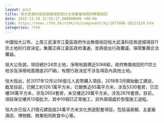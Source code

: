 ```yaml
---
layout: post
title: 恒大武漢科技旅遊城項目部分土地被當地政府無償收回
date: 2022-11-24 21:55:27.000000000 +08:00
link: https://news.rthk.hk/rthk/ch/component/k2/1677098-20221124.htm
categories: rthk
---
```


中國恒大公布，上周三武漢市江夏區政府作出無償收回恒大武漢科技旅遊城項目11宗土地的行政決定。集團正與江夏區政府溝通，並將提出行政覆議，保障集團合法權益。

恒大公告說，項目總計24宗土地，淨用地面積近5066畝，政府無償收回的11宗土地涉及淨用地面積逾2071畝，有關行政決定不涉及項目內其他土地。

恒大指出，於2017年12月以56億元人民幣購入項目，2018年3月開始動工建設，截至目前，已開工約126.1萬平方米，已銷售近65萬平方米，涉及5330套房，已交樓36萬平方米，涉及2654套房，未交樓近29萬平方米，涉及2676套房。目前，項目保交樓共12個批次，其中10個已正常施工，另外兩個處於恢復施工過程。

恒大亦已投入21億元建設逾24萬平方米文化旅遊配套項目，包括溫泉館、五星級酒店、博物館、商業街同飲食中心等。
